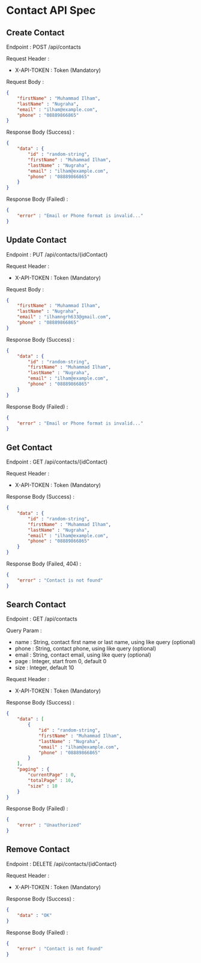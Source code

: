 # Contact API Spec

## Create Contact

Endpoint : POST /api/contacts

Request Header : 

- X-API-TOKEN : Token (Mandatory)

Request Body : 
```json
{
    "firstName" : "Muhammad Ilham",
    "lastName" : "Nugraha",
    "email" : "ilham@example.com",
    "phone" : "08889866865"
}
```

Response Body (Success) : 
```json
{
    "data" : {
        "id" : "random-string",
        "firstName" : "Muhammad Ilham",
        "lastName" : "Nugraha",
        "email" : "ilham@example.com",
        "phone" : "08889866865"
    }
}
```

Response Body (Failed) :
```json
{
    "error" : "Email or Phone format is invalid..."
}
``` 


## Update Contact

Endpoint : PUT /api/contacts/{idContact}

Request Header : 

- X-API-TOKEN : Token (Mandatory)

Request Body : 
```json
{
    "firstName" : "Muhammad Ilham",
    "lastName" : "Nugraha",
    "email" : "ilhamngrh633@gmail.com",
    "phone" : "08889866865"
}
```

Response Body (Success) : 
```json
{
    "data" : {
        "id" : "random-string",
        "firstName" : "Muhammad Ilham",
        "lastName" : "Nugraha",
        "email" : "ilham@example.com",
        "phone" : "08889866865"
    }
}
```

Response Body (Failed) :
```json
{
    "error" : "Email or Phone format is invalid..."
}
``` 


## Get Contact

Endpoint : GET /api/contacts/{idContact}

Request Header : 

- X-API-TOKEN : Token (Mandatory)

Response Body (Success) : 
```json
{
    "data" : {
        "id" : "random-string",
        "firstName" : "Muhammad Ilham",
        "lastName" : "Nugraha",
        "email" : "ilham@example.com",
        "phone" : "08889866865"
    }
}
```

Response Body (Failed, 404) :
```json
{
    "error" : "Contact is not found"
}
``` 


## Search Contact

Endpoint : GET /api/contacts

Query Param : 

- name : String, contact first name or last name, using like query (optional)
- phone : String, contact phone, using like query (optional)
- email : String, contact email, using like query (optional)
- page : Integer, start from 0, default 0
- size : Integer, default 10

Request Header : 

- X-API-TOKEN : Token (Mandatory)

Response Body (Success) : 
```json
{
    "data" : [
        {
            "id" : "random-string",
            "firstName" : "Muhammad Ilham",
            "lastName" : "Nugraha",
            "email" : "ilham@example.com",
            "phone" : "08889866865"
        }
    ], 
    "paging" : {
        "currentPage" : 0,
        "totalPage" : 10,
        "size" : 10
    }
}
```

Response Body (Failed) :
```json
{
    "error" : "Unauthorized"
}
``` 


## Remove Contact

Endpoint : DELETE /api/contacts/{idContact}

Request Header : 

- X-API-TOKEN : Token (Mandatory)

Response Body (Success) : 
```json
{
    "data" : "OK"
}
```

Response Body (Failed) :
```json
{
    "error" : "Contact is not found"
}
``` 
